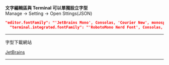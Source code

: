**文字編輯區與 Terminal 可以單獨設立字型**<br>
Manage -> Setting -> Open Sttings(JSON)

```json
"editor.fontFamily": "'JetBrains Mono', Consolas, 'Courier New', monospace",
  "terminal.integrated.fontFamily": "'RobotoMono Nerd Font', Consolas, 'Courier New', monospace"
```

---

字型下載網站

[JetBrains](https://www.jetbrains.com/lp/mono/)

---
